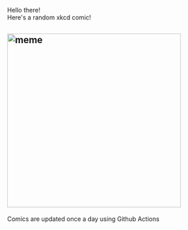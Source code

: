 Hello there! <br>Here's a random xkcd comic!<br>
## <img src="https://imgs.xkcd.com/comics/probability.png" alt="meme" width="400"/><br>
Comics are updated once a day using Github Actions